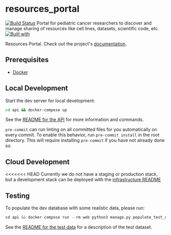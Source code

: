 # resources_portal

[![Build Status](https://travis-ci.org/ccdl/resources_portal.svg?branch=master)](https://travis-ci.org/ccdl/resources_portal)
Portal for pediatric cancer researchers to discover and manage sharing of resources like cell lines, datasets, scientific code, etc.
[![Built with](https://img.shields.io/badge/Built_with-Cookiecutter_Django_Rest-F7B633.svg)](https://github.com/agconti/cookiecutter-django-rest)

Resources Portal. Check out the project's [documentation](http://ccdl.github.io/resources_portal/).

## Prerequisites

- [Docker](https://docs.docker.com/docker-for-mac/install/)

## Local Development

Start the dev server for local development:

```bash
cd api && docker-compose up
```

See the [README for the API](api/README.md) for more information and commands.

`pre-commit` can run linting on all committed files for you automatically on every commit.
To enable this behavior, run `pre-commit install` in the root directory.
This will require installing `pre-commit` if you have not already done so.

## Cloud Development

<<<<<<< HEAD
Currently we do not have a staging or production stack, but a development stack can be deployed with the [infrastructure README](infrastructure/README.md)

## Testing

To populate the dev database with some realistic data, please run:

```python
cd api && docker-compose run --rm web python3 manage.py populate_test_database
```

See the [README for the test data](api/dev_data/test_data_readme.md) for a description of the test dataset.
